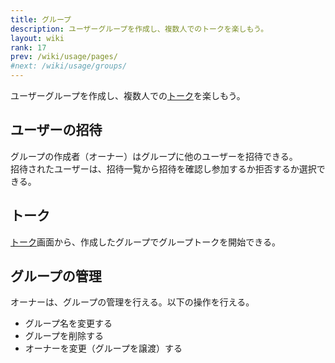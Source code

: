 ```yaml
---
title: グループ
description: ユーザーグループを作成し、複数人でのトークを楽しもう。
layout: wiki
rank: 17
prev: /wiki/usage/pages/
#next: /wiki/usage/groups/
---
```

ユーザーグループを作成し、複数人での[トーク](../messaging/)を楽しもう。

## ユーザーの招待
グループの作成者（オーナー）はグループに他のユーザーを招待できる。  
招待されたユーザーは、招待一覧から招待を確認し参加するか拒否するか選択できる。

## トーク
[トーク](../messaging/)画面から、作成したグループでグループトークを開始できる。

## グループの管理
オーナーは、グループの管理を行える。以下の操作を行える。

- グループ名を変更する
- グループを削除する
- オーナーを変更（グループを譲渡）する
